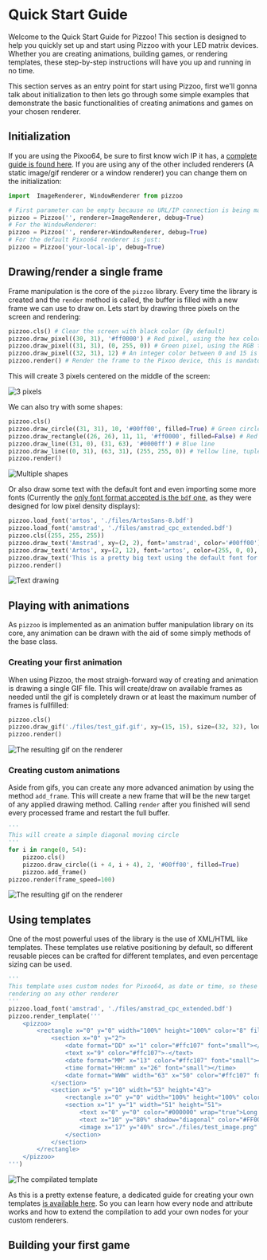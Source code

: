 # Quick Start Guide

Welcome to the Quick Start Guide for Pizzoo! This section is designed to help you quickly set up and start using Pizzoo with your LED matrix devices. Whether you are creating animations, building games, or rendering templates, these step-by-step instructions will have you up and running in no time.

This section serves as an entry point for start using Pizzoo, first we'll gonna talk about initialization to then lets go through some simple examples that demonstrate the basic functionalities of creating animations and games on your chosen renderer.

## Initialization
If you are using the Pixoo64, be sure to first know wich IP it has, a [complete guide is found here](). If you are using any of the other included renderers (A static image/gif renderer or a window renderer) you can change them on the initialization:
```python
import  ImageRenderer, WindowRenderer from pizzoo

# First parameter can be empty because no URL/IP connection is being made
pizzoo = Pizzoo('', renderer=ImageRenderer, debug=True)
# For the WindowRenderer:
pizzoo = Pizzoo('', renderer=WindowRenderer, debug=True)
# For the default Pixoo64 renderer is just:
pizzoo = Pizzoo('your-local-ip', debug=True)
```

## Drawing/render a single frame
Frame manipulation is the core of the `pizzoo` library. Every time the library is created and the `render` method is called, the buffer is filled with a new frame we can use to draw on. Lets start by drawing three pixels on the screen and rendering:
```python
pizzoo.cls() # Clear the screen with black color (By default)
pizzoo.draw_pixel((30, 31), '#ff0000') # Red pixel, using the hex color format
pizzoo.draw_pixel((31, 31), (0, 255, 0)) # Green pixel, using the RGB tuple format
pizzoo.draw_pixel((32, 31), 12) # An integer color between 0 and 15 is a pico-8 palette color (https://lospec.com/palette-list/pico-8)
pizzoo.render() # Render the frame to the Pixoo device, this is mandatory to see the changes on the device
```
This will create 3 pixels centered on the middle of the screen:

![3 pixels](assets/images/qs-1.png)

We can also try with some shapes:
```python
pizzoo.cls()
pizzoo.draw_circle((31, 31), 10, '#00ff00', filled=True) # Green circle, filled
pizzoo.draw_rectangle((26, 26), 11, 11, '#ff0000', filled=False) # Red rectangle, not filled
pizzoo.draw_line((31, 0), (31, 63), '#0000ff') # Blue line
pizzoo.draw_line((0, 31), (63, 31), (255, 255, 0)) # Yellow line, tuple rgb color format
pizzoo.render()
```

![Multiple shapes](assets/images/qs-2.png)

Or also draw some text with the default font and even importing some more fonts (Currently the [only font format accepted is the `bdf` one](https://en.wikipedia.org/wiki/Glyph_Bitmap_Distribution_Format), as they were designed for low pixel density displays):
```python
pizzoo.load_font('artos', './files/ArtosSans-8.bdf')
pizzoo.load_font('amstrad', './files/amstrad_cpc_extended.bdf')
pizzoo.cls((255, 255, 255))
pizzoo.draw_text('Amstrad', xy=(2, 2), font='amstrad', color='#00ff00') # Custom amstrad font, no wrap is defined
pizzoo.draw_text('Artos', xy=(2, 12), font='artos', color=(255, 0, 0), line_width='auto') # Custom artos font, wrap is 'auto' so full device width (64px)
pizzoo.draw_text('This is a pretty big text using the default font for the library.', xy=(1, 24), color='#000000', line_width=62) # Default font, custom line width
pizzoo.render()
```

![Text drawing](assets/images/qs-3.png)

## Playing with animations
As `pizzoo` is implemented as an animation buffer manipulation library on its core, any animation can be drawn with the aid of some simply methods of the base class.

### Creating your first animation
When using Pizzoo, the most straigh-forward way of creating and animation is drawing a single GIF file. This will create/draw on available frames as needed until the gif is completely drawn or at least the maximum number of frames is fullfilled:
```python
pizzoo.cls()
pizzoo.draw_gif('./files/test_gif.gif', xy=(15, 15), size=(32, 32), loop=True) # Draw a gif on the center of the screen
pizzoo.render()
```

![The resulting gif on the renderer](assets/images/qs-4.gif)

### Creating custom animations
Aside from gifs, you can create any more advanced animation by using the method `add_frame`. This will create a new frame that will be the new target of any applied drawing method. Calling `render` after you finished will send every processed frame and restart the full buffer.
```python
'''
This will create a simple diagonal moving circle
'''
for i in range(0, 54):
	pizzoo.cls()
	pizzoo.draw_circle((i + 4, i + 4), 2, '#00ff00', filled=True)
	pizzoo.add_frame()
pizzoo.render(frame_speed=100)
```

![The resulting gif on the renderer](assets/images/qs-5.gif)

## Using templates
One of the most powerful uses of the library is the use of XML/HTML like templates. These templates use relative positioning by default, so different reusable pieces can be crafted for different templates, and even percentage sizing can be used.

```python
'''
This template uses custom nodes for Pixoo64, as date or time, so these are missing when 
rendering on any other renderer
'''
pizzoo.load_font('amstrad', './files/amstrad_cpc_extended.bdf')
pizzoo.render_template('''
	<pizzoo>
		<rectangle x="0" y="0" width="100%" height="100%" color="8" filled="true">
			<section x="0" y="2">
				<date format="DD" x="1" color="#ffc107" font="small"></date>
				<text x="9" color="#ffc107">-</text>
				<date format="MM" x="13" color="#ffc107" font="small"></date>
				<time format="HH:mm" x="26" font="small"></time>
				<date format="WWW" width="63" x="50" color="#ffc107" font="small"></date>
			</section>
			<section x="5" y="10" width="53" height="43">
				<rectangle x="0" y="0" width="100%" height="100%" color="#FFFFFF" filled="true" />
				<section x="1" y="1" width="51" height="51">
					<text x="0" y="0" color="#000000" wrap="true">Long text wrapped</text>
					<text x="10" y="80%" shadow="diagonal" color="#FF0000" font="amstrad">Cool</text>
					<image x="17" y="40%" src="./files/test_image.png" />
				</section>
			</section>
		</rectangle>
	</pizzoo>
''')
```

![The compilated template](assets/images/qs-6.png)

As this is a pretty extense feature, a dedicated guide for creating your own templates [is available here](). So you can learn how every node and attribute works and how to extend the compilation to add your own nodes for your custom renderers.

## Building your first game